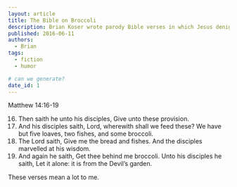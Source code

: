 ```yaml
---
layout: article
title: The Bible on Broccoli
description: Brian Koser wrote parody Bible verses in which Jesus denigrates broccoli.
published: 2016-06-11
authors:
  - Brian
tags:
  - fiction
  - humor

# can we generate?
date_id: 1
---
```

Matthew 14:16-19
<ol start="16">
<li>Then saith he unto his disciples, Give unto these provision.
<li>And his disciples saith, Lord, wherewith shall we feed these? We have but five loaves, two fishes, and some broccoli.
<li>The Lord saith, Give me the bread and fishes. And the disciples marvelled at his wisdom.
<li>And again he saith, Get thee behind me broccoli. Unto his disciples he saith, Let it alone: it is from the Devil’s garden.
</ol>
These verses mean a lot to me.